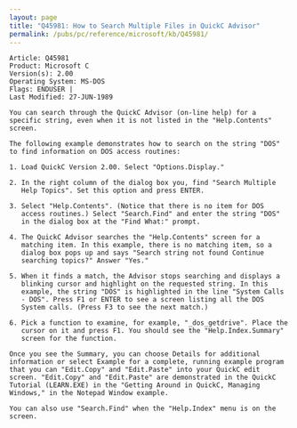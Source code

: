 ```yaml
---
layout: page
title: "Q45981: How to Search Multiple Files in QuickC Advisor"
permalink: /pubs/pc/reference/microsoft/kb/Q45981/
---
```


	Article: Q45981
	Product: Microsoft C
	Version(s): 2.00
	Operating System: MS-DOS
	Flags: ENDUSER |
	Last Modified: 27-JUN-1989
	
	You can search through the QuickC Advisor (on-line help) for a
	specific string, even when it is not listed in the "Help.Contents"
	screen.
	
	The following example demonstrates how to search on the string "DOS"
	to find information on DOS access routines:
	
	1. Load QuickC Version 2.00. Select "Options.Display."
	
	2. In the right column of the dialog box you, find "Search Multiple
	   Help Topics". Set this option and press ENTER.
	
	3. Select "Help.Contents". (Notice that there is no item for DOS
	   access routines.) Select "Search.Find" and enter the string "DOS"
	   in the dialog box at the "Find What:" prompt.
	
	4. The QuickC Advisor searches the "Help.Contents" screen for a
	   matching item. In this example, there is no matching item, so a
	   dialog box pops up and says "Search string not found Continue
	   searching topics?" Answer "Yes."
	
	5. When it finds a match, the Advisor stops searching and displays a
	   blinking cursor and highlight on the requested string. In this
	   example, the string "DOS" is highlighted in the line "System Calls
	   - DOS". Press F1 or ENTER to see a screen listing all the DOS
	   System calls. (Press F3 to see the next match.)
	
	6. Pick a function to examine, for example, "_dos_getdrive". Place the
	   cursor on it and press F1. You should see the "Help.Index.Summary"
	   screen for the function.
	
	Once you see the Summary, you can choose Details for additional
	information or select Example for a complete, running example program
	that you can "Edit.Copy" and "Edit.Paste" into your QuickC edit
	screen. "Edit.Copy" and "Edit.Paste" are demonstrated in the QuickC
	Tutorial (LEARN.EXE) in the "Getting Around in QuickC, Managing
	Windows," in the Notepad Window example.
	
	You can also use "Search.Find" when the "Help.Index" menu is on the
	screen.
